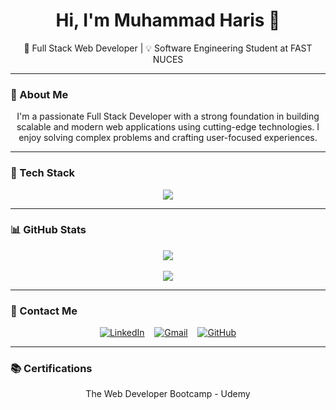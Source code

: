 <h1 align="center">Hi, I'm Muhammad Haris 👋</h1>

<p align="center">
  🚀 Full Stack Web Developer | 💡 Software Engineering Student at FAST NUCES
</p>

---

### 🧠 About Me

<p align="center">
  I'm a passionate Full Stack Developer with a strong foundation in building scalable and modern web applications using cutting-edge technologies. I enjoy solving complex problems and crafting user-focused experiences.
</p>

---

### 💼 Tech Stack

<p align="center">
 <img src="https://skillicons.dev/icons?i=js,java,cpp,cs,py,html,css,react,nodejs,express,mongodb,dotnet,figma,docker,kubernetes,git,postman,vscode,linux,tailwind&perline=10" />
</p>

---

### 📊 GitHub Stats

<p align="center">
  <img src="https://github-readme-stats.vercel.app/api?username=M-Haris-27&show_icons=true&theme=tokyonight&hide_border=true&custom_width=750" />
  <br><br>
  <img src="https://github-readme-stats.vercel.app/api/top-langs/?username=M-Haris-27&layout=compact&theme=tokyonight&hide_border=true&custom_width=1000" />
</p>



---

### 📢 Contact Me

<p align="center">
  <a href="https://linkedin.com/in/muhammad-haris-a81a862a1"><img src="https://skillicons.dev/icons?i=linkedin" alt="LinkedIn" /></a>
  &nbsp;&nbsp;
  <a href="mailto:haris54955@gmail.com"><img src="https://skillicons.dev/icons?i=gmail" alt="Gmail" /></a>
  &nbsp;&nbsp;
  <a href="https://github.com/M-Haris-27"><img src="https://skillicons.dev/icons?i=github" alt="GitHub" /></a>
</p>

---

### 📚 Certifications

<p align="center">  
  The Web Developer Bootcamp - Udemy
</p>
